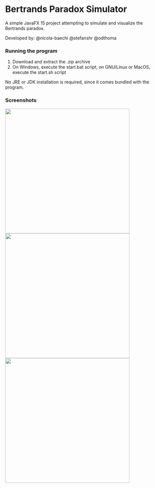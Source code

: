 # Bertrands Paradox Simulator
A simple JavaFX 15 project attempting to simulate and visualize the Bertrands paradox.

Developed by: @nicola-baechi @stefanshr @odthoma 

### Running the program
1. Download and extract the .zip archive
2. On Windows, execute the start.bat script, on GNU/Linux or MacOS, execute the start.sh script

No JRE or JDK installation is required, since it comes bundled with the program.

### Screenshots
<img src="https://i.postimg.cc/htztWKdL/Screenshot-2021-01-03-161438.png" width="400">
<img src="https://i.postimg.cc/FK0FzGG1/Screenshot-2021-01-03-161425.png" width="400">
<img src="https://i.postimg.cc/7Y1p5drF/Screenshot-2021-01-03-162223.png" width="400">
